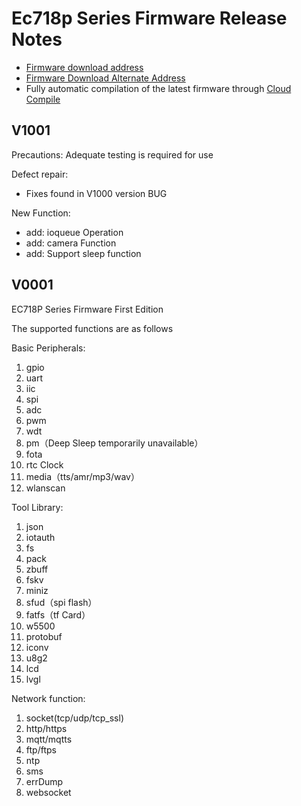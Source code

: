 # Ec718p Series Firmware Release Notes

* [Firmware download address](https://gitee.com/openLuat/LuatOS/releases)
* [Firmware Download Alternate Address](https://pan.air32.cn/s/DJTr?path=%2F)
* Fully automatic compilation of the latest firmware through [Cloud Compile](https://wiki.luatos.org/develop/compile/Cloud_compilation.html)

## V1001

Precautions:
Adequate testing is required for use


Defect repair:
* Fixes found in V1000 version BUG

New Function:
* add: ioqueue Operation
* add: camera Function
* add: Support sleep function


## V0001

EC718P Series Firmware First Edition

The supported functions are as follows

Basic Peripherals:

1. gpio
2. uart
3. iic
4. spi
5. adc
6. pwm
7. wdt
8. pm（Deep Sleep temporarily unavailable）
9. fota
10. rtc Clock
11. media（tts/amr/mp3/wav）
12. wlanscan

Tool Library:

1. json
2. iotauth
3. fs
4. pack
5. zbuff
7. fskv
8. miniz
9. sfud（spi flash）
10. fatfs（tf Card）
11. w5500
12. protobuf
13. iconv
14. u8g2
15. lcd
16. lvgl

Network function:

1. socket(tcp/udp/tcp_ssl)
2. http/https
3. mqtt/mqtts
4. ftp/ftps
5. ntp
6. sms
7. errDump
8. websocket
